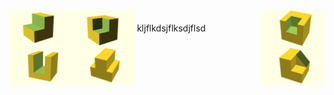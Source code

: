
<img src="SCP01.png" width="100" align="left">
<img src="SCP02.png" width="100" align="center">
<img src="SCP03.png" width="100" align="right">
kljflkdsjflksdjflsd
<img src="SCP04.png" width="100" align="left">
<img src="SCP05.png" width="100" align="center">
<img src="SCP06.png" width="100" align="right">
